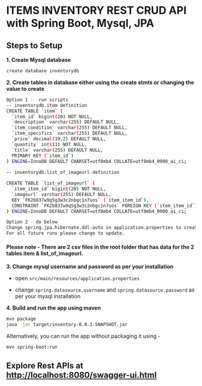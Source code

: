 # ITEMS INVENTORY REST CRUD API with Spring Boot, Mysql, JPA

## Steps to Setup

**1. Create Mysql database**
```bash
create database inventorydb
```

**2. Create tables in database either using the create stmts or changing the value to create**
```bash
Option 1 -  run scripts
-- inventorydb.item definition
CREATE TABLE `item` (
  `item_id` bigint(20) NOT NULL,
  `description` varchar(255) DEFAULT NULL,
  `item_condition` varchar(255) DEFAULT NULL,
  `item_specifics` varchar(255) DEFAULT NULL,
  `price` decimal(19,2) DEFAULT NULL,
  `quantity` int(11) NOT NULL,
  `title` varchar(255) DEFAULT NULL,
  PRIMARY KEY (`item_id`)
) ENGINE=InnoDB DEFAULT CHARSET=utf8mb4 COLLATE=utf8mb4_0900_ai_ci;
  
-- inventorydb.list_of_imageurl definition

CREATE TABLE `list_of_imageurl` (
  `item_item_id` bigint(20) NOT NULL,
  `imageurl` varchar(255) DEFAULT NULL,
  KEY `FK2b837w9q5g3w3c2nbgc1n7uos` (`item_item_id`),
  CONSTRAINT `FK2b837w9q5g3w3c2nbgc1n7uos` FOREIGN KEY (`item_item_id`) REFERENCES `item` (`item_id`)
) ENGINE=InnoDB DEFAULT CHARSET=utf8mb4 COLLATE=utf8mb4_0900_ai_ci;

Option 2 - do below  
Change spring.jpa.hibernate.ddl-auto in application.properties to create
For all future runs please change to update.
```
#### Please note - There are 2 csv files in the root folder that has data for the 2 tables item & list_of_imageurl.

**3. Change mysql username and password as per your installation**

+ open `src/main/resources/application.properties`

+ change `spring.datasource.username` and `spring.datasource.password` as per your mysql installation

**4. Build and run the app using maven**

```bash
mvn package
java -jar target/inventory-0.0.1-SNAPSHOT.jar

```

Alternatively, you can run the app without packaging it using -

```bash
mvn spring-boot:run
```

## Explore Rest APIs at <http://localhost:8080/swagger-ui.html>



